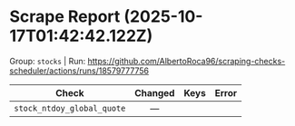 # Scrape Report (2025-10-17T01:42:42.122Z)

Group: `stocks`  |  Run: https://github.com/AlbertoRoca96/scraping-checks-scheduler/actions/runs/18579777756

| Check | Changed | Keys | Error |
|---|:---:|:--|:--|
| `stock_ntdoy_global_quote` | — |  |  |
